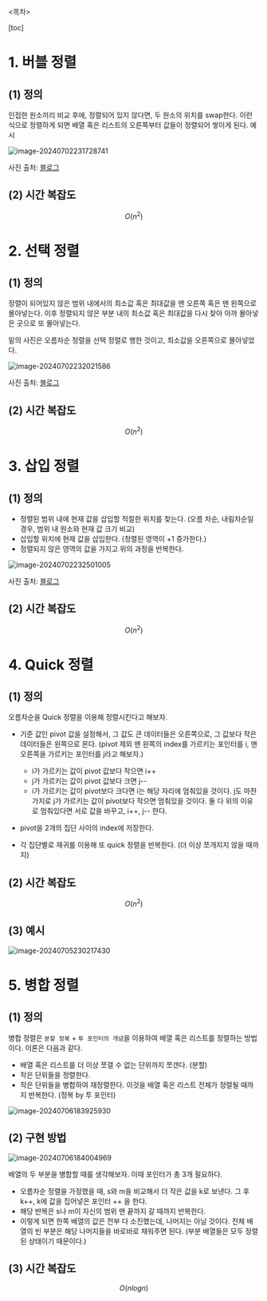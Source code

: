 

<목차>

[toc]



# 1. 버블 정렬

## (1) 정의 

인접한 원소끼리 비교 후에, 정렬되어 있지 않다면, 두 원소의 위치를 swap한다. 
이런 식으로 정렬하게 되면 배열 혹은 리스트의 오른쪽부터 값들이 정렬되어 쌓이게 된다. 
예시 

![image-20240702231728741](https://github.com/dalcheonroadhead/what-i-study/assets/102154788/3ea8a74c-90d7-4010-b0de-18fcd8a1f56a)

사진 출처: [블로그](https://blog.naver.com/justant/20204028286)

## (2) 시간 복잡도 

$$
O(n^2)
$$



# 2. 선택 정렬

## (1) 정의

정렬이 되어있지 않은 범위 내에서의 최소값 혹은 최대값을 맨 오른쪽 혹은 맨 왼쪽으로 몰아넣는다. 
이후 정렬되지 않은 부분 내의 최소값 혹은 최대값을 다시 찾아 아까 몰아넣은 곳으로 또 몰아넣는다.

 밑의 사진은 오름차순 정렬을 선택 정렬로 행한 것이고, 최소값을 오른쪽으로 몰아넣었다.


![image-20240702232021586](https://github.com/dalcheonroadhead/what-i-study/assets/102154788/fed36772-76db-40f6-adb3-67238fa4bf85)

사진 출처: [블로그](https://m.blog.naver.com/PostView.naver?isHttpsRedirect=true&blogId=jsky10503&logNo=221249976761)

## (2) 시간 복잡도 

$$
O(n^2)
$$

# 3. 삽입 정렬

## (1) 정의

- 정렬된 범위 내에 현재 값을 삽입할 적절한 위치를 찾는다. (오름 차순, 내림차순일 경우, 범위 내 원소와 현재 값 크기 비교)
- 삽입할 위치에 현재 값을 삽입한다. (정렬된 영역이 +1 증가한다.)
- 정렬되지 않은 영역의 값을 가지고 위의 과정을 반복한다.

![image-20240702232501005](https://github.com/dalcheonroadhead/what-i-study/assets/102154788/565ca445-9fcf-45c7-aa2d-53db755ffadf)


사진 출처: [블로그](https://m.blog.naver.com/PostView.nhn?blogId=justant&logNo=20204025251&proxyReferer=https:%2F%2Fwww.google.com%2F)

## (2) 시간 복잡도 

$$
O(n^2)
$$

# 4. Quick 정렬

## (1) 정의 

오름차순을 Quick 정렬을 이용해 정렬시킨다고 해보자.

- 기준 값인 pivot 값을 설정해서, 그 값도 큰 데이터들은 오른쪽으로, 그 값보다 작은 데이터들은 왼쪽으로 몬다. 
  (pivot 제외 맨 왼쪽의 index를 가르키는 포인터를 i, 맨 오른쪽을 가르키는 포인터를 j라고 해보자.)

  - i가 가르키는 값이 pivot 값보다 작으면 i++
  - j가 가르키는 값이 pivot 값보다 크면 j-- 
  - i가 가르키는 값이 pivot보다 크다면 i는 해당 자리에 멈춰있을 것이다. j도 마찬가지로 j가 가르키는 값이 pivot보다 작으면 멈춰있을 것이다. 둘 다 위의 이유로 멈춰있다면 서로 값을 바꾸고, i++, j-- 한다.

  

- pivot을 2개의 집단 사이의 index에 저장한다.

- 각 집단별로 재귀를 이용해 또 quick 정렬을 반복한다. (더 이상 쪼개지지 않을 때까지)

## (2) 시간 복잡도

$$
O(n^2)
$$

## (3) 예시

![image-20240705230217430](https://github.com/dalcheonroadhead/what-i-study/assets/102154788/caaef305-500b-46e7-9edf-f21385f0891f)

# 5. 병합 정렬

## (1) 정의 

병합 정렬은 `분할 정복` + `투 포인터의 개념`을 이용하여 배열 혹은 리스트를 정렬하는 방법이다. 이론은 다음과 같다.

- 배열 혹은 리스트를 더 이상 쪼갤 수 없는 단위까지 쪼갠다. (분할)
- 작은 단위들을 정렬한다. 
- 작은 단위들을 병합하여 재정렬한다. 이것을 배열 혹은 리스트 전체가 정렬될 때까지 반복한다. (정복 by 투 포인터)

![image-20240706183925930](https://github.com/dalcheonroadhead/what-i-study/assets/102154788/09c9bc8c-8cc2-4c66-a084-7d7cba0ff94c)


## (2) 구현 방법

![image-20240706184004969](https://github.com/dalcheonroadhead/what-i-study/assets/102154788/b7c855e4-c520-4805-8ea8-7a44690440aa)


배열의 두 부분을 병합할 때를 생각해보자. 이때 포인터가 총 3개 필요하다.

- 오름차순 정렬을 가정했을 때, s와 m을 비교해서 더 작은 값을 k로 보낸다. 그 후 k++, k에 값을 집어넣은 포인터 ++ 을 한다. 
- 해당 반복은 s나 m이 자신의 범위 맨 끝까지 갈 때까지 반복한다. 
- 이렇게 되면 한쪽 배열의 값은 전부 다 소진했는데, 나머지는 아닐 것이다. 
  전체 배열의 빈 부분은 해당 나머지들을 바로바로 채워주면 된다. (부분 배열들은 모두 정렬된 상태이기 때문이다.)

## (3) 시간 복잡도

$$
O(nlogn)
$$



